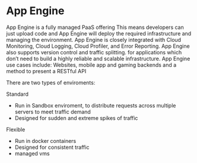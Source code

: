 # App Engine

App Engine is a fully managed PaaS offering
This means developers can just upload code and App Engine will deploy the required infrastructure and managing the environment.
App Engine is closely integrated with Cloud Monitoring, Cloud Logging, Cloud Profiler, and Error Reporting.
App Engine also supports version control and traffic splitting.
for applications which don’t need to build a highly reliable and scalable infrastructure.
App Engine use cases include: Websites, mobile app and gaming backends and a method to present a RESTful API

There are two types of enviroments: 

Standard
-   Run in Sandbox enviroment, to distribute requests across multiple servers to meet traffic demand
-   Designed for sudden and extreme spikes of traffic

Flexible
-   Run in docker containers
-   Designed for consistent traffic
-   managed vms
